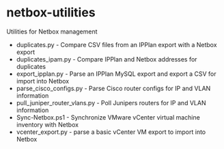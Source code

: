 # netbox-utilities
Utilities for Netbox management

* duplicates.py - Compare CSV files from an IPPlan export with a Netbox export
* duplicates_ipam.py - Compare IPPlan and Netbox addresses for duplicates
* export_ipplan.py - Parse an IPPlan MySQL export and export a CSV for import into Netbox
* parse_cisco_configs.py - Parse Cisco router configs for IP and VLAN information
* pull_juniper_router_vlans.py - Poll Junipers routers for IP and VLAN information
* Sync-Netbox.ps1 - Synchronize VMware vCenter virtual machine inventory with Netbox
* vcenter_export.py - parse a basic vCenter VM export to import into Netbox
